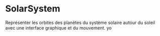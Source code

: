 # SolarSystem
Représenter les orbites des planètes du système solaire autour du soleil avec une interface graphique et du mouvement.
yo
